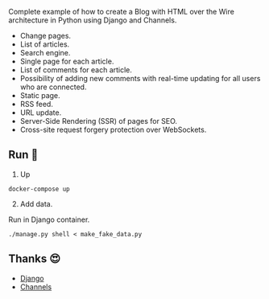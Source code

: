 Complete example of how to create a Blog with HTML over the Wire architecture in Python using Django and Channels.

- Change pages.
- List of articles.
- Search engine.
- Single page for each article.
- List of comments for each article.
- Possibility of adding new comments with real-time updating for all users who are connected.
- Static page.
- RSS feed.
- URL update.
- Server-Side Rendering (SSR) of pages for SEO. 
- Cross-site request forgery protection over WebSockets.

## Run 🏃

1. Up

```
docker-compose up
```

2. Add data. 

Run in Django container.

```
./manage.py shell < make_fake_data.py
```

## Thanks 😍

- [Django](https://www.djangoproject.com/)
- [Channels](https://channels.readthedocs.io/en/stable/)
